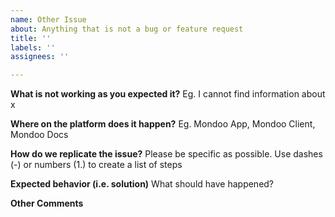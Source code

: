 ```yaml
---
name: Other Issue
about: Anything that is not a bug or feature request
title: ''
labels: ''
assignees: ''

---
```


**What is not working as you expected it?**
Eg. I cannot find information about x

**Where on the platform does it happen?**
Eg. Mondoo App, Mondoo Client, Mondoo Docs

**How do we replicate the issue?**
Please be specific as possible. Use dashes (-) or numbers (1.) to create a list of steps

**Expected behavior (i.e. solution)**
What should have happened?

**Other Comments**